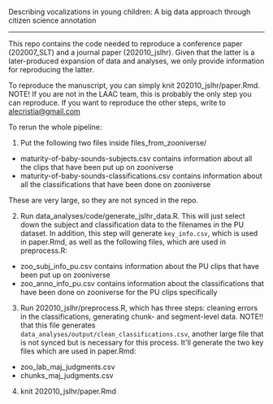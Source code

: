 Describing vocalizations in young children: A big data approach through citizen science annotation

--------------------------------------------------------------

This repo contains the code needed to reproduce a conference paper (202007_SLT) and a journal paper (202010_jslhr). Given that the latter is a later-produced expansion of data and analyses, we only provide information for reproducing the latter.

To reproduce the manuscript, you can simply knit 202010_jslhr/paper.Rmd. NOTE! If you are not in the LAAC team, this is probably the only step you can reproduce. If you want to reproduce the other steps, write to alecristia@gmail.com

To rerun the whole pipeline:

1. Put the following two files inside files_from_zooniverse/

- maturity-of-baby-sounds-subjects.csv contains information about all the clips that have been put up on zooniverse
- maturity-of-baby-sounds-classifications.csv contains information about all the classifications that have been done on zooniverse

These are very large, so they are not synced in the repo.

2. Run data_analyses/code/generate_jslhr_data.R. This will just select down the subject and classification data to the filenames in the PU dataset. In addition, this step will generate `key_info.csv`, which is used in paper.Rmd, as well as the following files, which are used in preprocess.R:

- zoo_subj_info_pu.csv contains information about the PU clips that have been put up on zooniverse- zoo_anno_info_pu.csv contains information about the classifications that have been done on zooniverse for the PU clips specifically



3. Run 202010_jslhr/preprocess.R, which has three steps: cleaning errors in the classifications, generating chunk- and segment-level data. NOTE!! that this file generates `data_analyses/output/clean_classifications.csv`, another large file that is not synced but is necessary for this process. It'll generate the two key files which are used in paper.Rmd:

- zoo_lab_maj_judgments.csv- chunks_maj_judgments.csv

4. knit 202010_jslhr/paper.Rmd